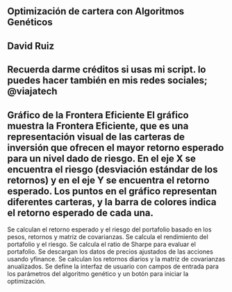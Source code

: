 Optimización de cartera con Algoritmos Genéticos
------
David Ruiz
------
Recuerda darme créditos si usas mi script. lo puedes hacer también en mis redes sociales; @viajatech
------
Gráfico de la Frontera Eficiente
El gráfico muestra la Frontera Eficiente, que es una representación visual de las carteras de inversión que ofrecen el mayor retorno esperado para un nivel dado de riesgo. En el eje X se encuentra el riesgo (desviación estándar de los retornos) y en el eje Y se encuentra el retorno esperado. Los puntos en el gráfico representan diferentes carteras, y la barra de colores indica el retorno esperado de cada una.
------
Se calculan el retorno esperado y el riesgo del portafolio basado en los pesos, retornos y matriz de covarianzas.
Se calcula el rendimiento del portafolio y el riesgo.
Se calcula el ratio de Sharpe para evaluar el portafolio.
Se descargan los datos de precios ajustados de las acciones usando yfinance.
Se calculan los retornos diarios y la matriz de covarianzas anualizados.
Se define la interfaz de usuario con campos de entrada para los parámetros del algoritmo genético y un botón para iniciar la optimización.
